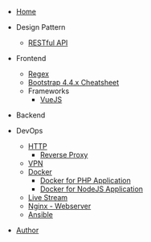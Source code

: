 * [Home](/)

- Design Pattern
    - [RESTful API](/design-pattern/restful-api)

- Frontend
    - [Regex](/frontend/regex)
    - [Bootstrap 4.4.x Cheatsheet](/frontend/bootstrap-cheatsheet)
    - Frameworks
        - [VueJS](/frontend/framework/vuejs/)

* Backend

* DevOps
    * [HTTP](/devops/http/)
        - [Reverse Proxy](/devops/reserve-proxy/)
    * [VPN](/devops/vpn/ "VPN")
    * [Docker](/devops/docker "Docker")
        * [Docker for PHP Application](/devops/docker-php "Docker for PHP Application")
        * [Docker for NodeJS Application](/devops/docker-nodejs "Docker for NodeJS Application")
    * [Live Stream](/devops/live-stream "Live Stream")
    * [Nginx - Webserver](nginx-webserver "Nginx - Webserver")
    * [Ansible](/devops/ansible/)

* [Author](author.md "The greatest guide in the world")